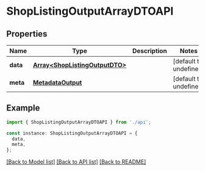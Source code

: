 # ShopListingOutputArrayDTOAPI

## Properties

| Name     | Type                                                             | Description | Notes                  |
| -------- | ---------------------------------------------------------------- | ----------- | ---------------------- |
| **data** | [**Array&lt;ShopListingOutputDTO&gt;**](ShopListingOutputDTO.md) |             | [default to undefined] |
| **meta** | [**MetadataOutput**](MetadataOutput.md)                          |             | [default to undefined] |

## Example

```typescript
import { ShopListingOutputArrayDTOAPI } from './api';

const instance: ShopListingOutputArrayDTOAPI = {
  data,
  meta,
};
```

[[Back to Model list]](../README.md#documentation-for-models) [[Back to API list]](../README.md#documentation-for-api-endpoints) [[Back to README]](../README.md)

